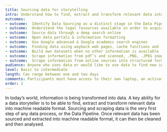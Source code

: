 ```yaml
---
title: Sourcing data for storytelling
intro: Understand how to find, extract and transform relevant data into machine readable format, which can then be cleaned and analysed
outcomes:
- outcome:  Identify Data Sourcing as a distinct stage in the Data Pipeline
- outcome:  Understand the legal resources available in order to acquire public interest information (PAIA)
- outcome:  Source data through a deep search online
- outcome:  Open data portals & information formatting
- outcome:  Use Google advanced & Google academic search engines
- outcome:  Finding data using wayback web pages, cache functions and files hidden from browsers, add-ons & URL patterns
- outcome:  Build own datasets when no other information is available
- outcome:  Scrape information from pdf’s and scanned, .PNG, .JPEG image formats
- outcome:  Scrape information from online sources into structured format
audience: Anyone who uses data or would like to use data to find new insights, spot patterns, trends or anomalies, or communicate effectively using data to their intended audience.
level: Basic to intermediate
length: Can range between one and two days
comments: Participants must have access to their own laptop, an activated Google account, and a Google Chrome web browser installed on their laptops
order: 2
---
```

In today’s world, information is being transformed into data. A key ability for a data storyteller is to be able to find, extract and transform relevant data into machine readable format. Sourcing and scraping data is the very first step of any data process, or the Data Pipeline. Once relevant data has been sourced and extracted into machine readable format, it can then be cleaned and then analysed.